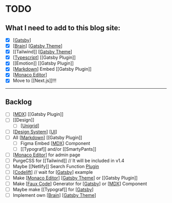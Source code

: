 # TODO

## What I need to add to this blog site:

- [x] [[Gatsby]]
- [x] [[Brain]] [[Gatsby Theme]]
- [x] [[Tailwind]] [[Gatsby Theme]]
- [x] [[Typescript]] [[Gatsby Plugin]]
- [x] [[Emotion]] [[Gatsby Plugin]]
- [x] [[Markdown]] Embed [[Gatsby Plugin]]
- [x] [[Monaco Editor]]
- [x] Move to [[Next.js]]!!!

---

## Backlog

- [ ] [[MDX]] [[Gatsby Plugin]]
- [ ] [[Design]]
  - [ ] [[Unigrid]]
- [ ] [[Design System]] [[UI]]
- [ ] All [[Markdown]] [[Gatsby Plugin]]
  - [ ] Figma Embed [[MDX]] Component
  - [ ] [[Typograf]] and/or [[SmartyPants]]
- [ ] [[Monaco Editor]] for admin page
- [ ] PurgeCSS for [[Tailwind]] // It will be included in v1.4
- [ ] Maybe [[Netlify]] Search Function [Plugin](https://github.com/sw-yx/netlify-plugin-search-index)
- [ ] [[Codelift]] // wait for [[Gatsby]] example
- [ ] Make [[Monaco Editor]] [[Gatsby Theme]] or [[Gatsby Plugin]]
- [ ] Make [[Faux Code]] Generator for [[Gatsby]] or [[MDX]] Component
- [ ] Maybe make [[Typograf]] for [[Gatsby]]
- [ ] Implement own [[Brain]] [[Gatsby Theme]]

[//begin]: # "Autogenerated link references for markdown compatibility"
[Gatsby]: gatsby "Gatsby"
[Brain]: brain "Brain"
[Gatsby Theme]: gatsby-theme "Gatsby Theme"
[Typescript]: typescript "Typescript"
[Markdown]: markdown "Markdown"
[Monaco Editor]: monaco-editor "Monaco Editor"
[MDX]: mdx "MDX"
[Unigrid]: unigrid "Unigrid"
[Design System]: design-system "Design System"
[UI]: ui "UI"
[Codelift]: codelift "Codelift'"
[Faux Code]: faux-code "Faux Code"
[//end]: # "Autogenerated link references"